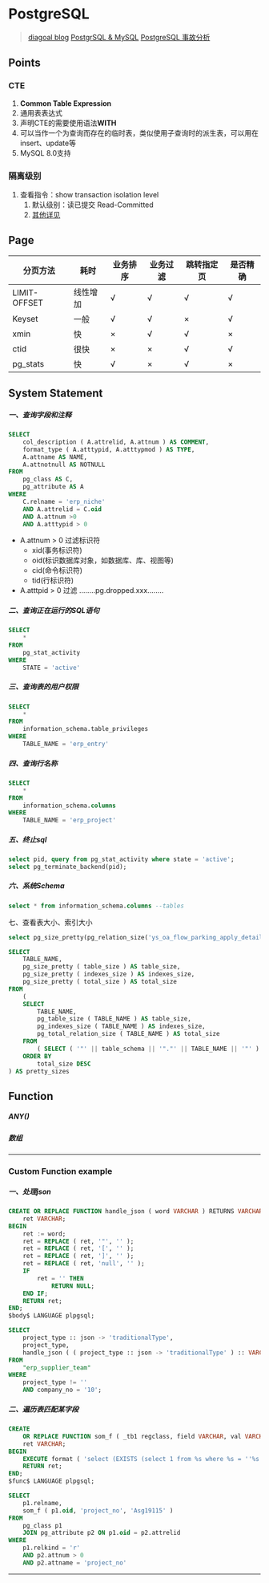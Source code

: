 # PostgreSQL

> [diagoal blog](https://github.com/digoal/blog)
> [PostgrSQL & MySQL](https://www.zhihu.com/question/31955622)
> [PostgreSQL 事故分析](https://liujiacai.net/blog/2022/02/24/hairy-pg-incident-lessons/)

## Points

### CTE

1. **Common Table Expression**
2. 通用表表达式
3. 声明CTE的需要使用语法**WITH**
4. 可以当作一个为查询而存在的临时表，类似使用子查询时的派生表，可以用在insert、update等
5. MySQL 8.0支持

### 隔离级别

1. 查看指令：show transaction isolation level
   1. 默认级别：读已提交 Read-Committed
   2. [其他详见](MySQL.md#隔离界别)

## Page

| 分页方法         | 耗时   | 业务排序 | 业务过滤 | 跳转指定页 | 是否精确 |
|--------------|------|------|------|-------|------|
| LIMIT-OFFSET | 线性增加 | √    | √    | √     | √    |
| Keyset       | 一般   | √    | √    | ×     | √    |
| xmin         | 快    | ×    | √    | √     | ×    |
| ctid         | 很快   | ×    | ×    | √     | √    |
| pg_stats     | 快    | √    | ×    | √     | ×    |


## System Statement

##### 一、查询字段和注释

```sql
SELECT
	col_description ( A.attrelid, A.attnum ) AS COMMENT,
	format_type ( A.atttypid, A.atttypmod ) AS TYPE,
	A.attname AS NAME,
	A.attnotnull AS NOTNULL 
FROM
	pg_class AS C,
	pg_attribute AS A 
WHERE
	C.relname = 'erp_niche' 
	AND A.attrelid = C.oid 
	AND A.attnum >0
	AND A.atttypid > 0
```
+ A.attnum > 0 过滤标识符
  + xid(事务标识符) 
  + oid(标识数据库对象，如数据库、库、视图等) 
  + cid(命令标识符) 
  + tid(行标识符) 
+ A.atttpid > 0 过滤 ........pg.dropped.xxx........
##### 二、查询正在运行的SQL语句

```sql
SELECT
	* 
FROM
	pg_stat_activity 
WHERE
	STATE = 'active'
```

##### 三、查询表的用户权限

```sql
SELECT
	* 
FROM
	information_schema.table_privileges 
WHERE
	TABLE_NAME = 'erp_entry'
```

##### 四、查询行名称

```sql
SELECT
	* 
FROM
	information_schema.columns 
WHERE
	TABLE_NAME = 'erp_project'
```

##### 五、终止sql

```sql
select pid, query from pg_stat_activity where state = 'active';
select pg_terminate_backend(pid);
```

##### 六、系统Schema

```sql
select * from information_schema.columns --tables
```

七、查看表大小、索引大小

```sql
select pg_size_pretty(pg_relation_size('ys_oa_flow_parking_apply_detail'))
```

```sql
SELECT 
	TABLE_NAME,
	pg_size_pretty ( table_size ) AS table_size,
	pg_size_pretty ( indexes_size ) AS indexes_size,
	pg_size_pretty ( total_size ) AS total_size 
FROM
	(
	SELECT 
		TABLE_NAME,
		pg_table_size ( TABLE_NAME ) AS table_size,
		pg_indexes_size ( TABLE_NAME ) AS indexes_size,
		pg_total_relation_size ( TABLE_NAME ) AS total_size 
	FROM
		( SELECT ( '"' || table_schema || '"."' || TABLE_NAME || '"' ) AS TABLE_NAME FROM information_schema.tables ) AS all_tables 
	ORDER BY
		total_size DESC 
) AS pretty_sizes
```





## Function

##### ANY() 

##### 数组





------

### Custom Function example

##### 一、处理json

```sql
CREATE OR REPLACE FUNCTION handle_json ( word VARCHAR ) RETURNS VARCHAR AS $body$ DECLARE
	ret VARCHAR;
BEGIN
	ret := word;
	ret = REPLACE ( ret, '"', '' );
	ret = REPLACE ( ret, '[', '' );
	ret = REPLACE ( ret, ']', '' );
	ret = REPLACE ( ret, 'null', '' );
	IF
		ret = '' THEN
			RETURN NULL;
	END IF;
	RETURN ret;
END;
$body$ LANGUAGE plpgsql;
```

```sql
SELECT
	project_type :: json -> 'traditionalType',
	project_type,
	handle_json ( ( project_type :: json -> 'traditionalType' ) :: VARCHAR ) 
FROM
	"erp_supplier_team" 
WHERE
	project_type != '' 
	AND company_no = '10';
```

##### 二、遍历表匹配某字段

```sql
CREATE 
	OR REPLACE FUNCTION som_f ( _tb1 regclass, field VARCHAR, val VARCHAR ) RETURNS VARCHAR AS $func$ DECLARE
	ret VARCHAR;
BEGIN
	EXECUTE format ( 'select (EXISTS (select 1 from %s where %s = ''%s''))', _tb1, field, val ) INTO ret;
	RETURN ret;
END;
$func$ LANGUAGE plpgsql;
```

```sql
SELECT
	p1.relname,
	som_f ( p1.oid, 'project_no', 'Asg19115' ) 
FROM
	pg_class p1
	JOIN pg_attribute p2 ON p1.oid = p2.attrelid 
WHERE
	p1.relkind = 'r' 
	AND p2.attnum > 0 
	AND p2.attname = 'project_no'
```







------
